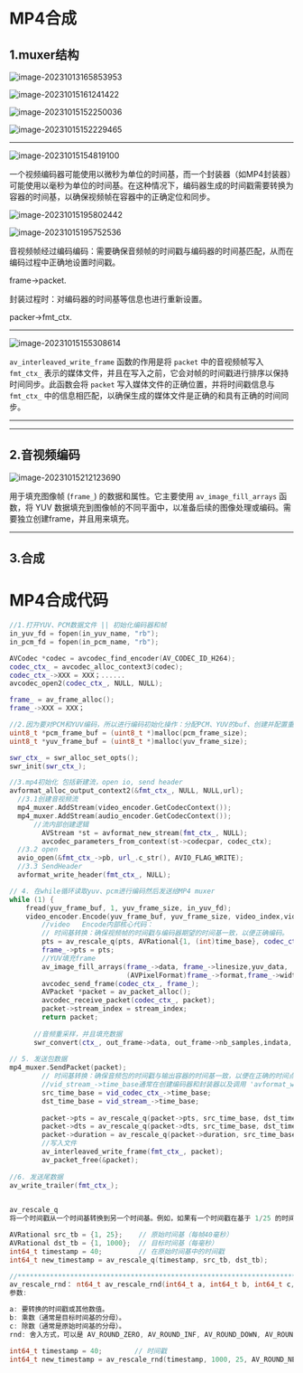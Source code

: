 # MP4合成

## 1.muxer结构

![image-20231013165853953](https://my-figures.oss-cn-beijing.aliyuncs.com/Figures/image-20231013165853953.png)

![image-20231015161241422](https://my-figures.oss-cn-beijing.aliyuncs.com/Figures/image-20231015161241422.png)

![image-20231015152250036](https://my-figures.oss-cn-beijing.aliyuncs.com/Figures/image-20231015152250036.png)

![image-20231015152229465](D:\typora-image\image-20231015152229465.png)

-----------------

![image-20231015154819100](https://my-figures.oss-cn-beijing.aliyuncs.com/Figures/image-20231015154819100.png)

一个视频编码器可能使用以微秒为单位的时间基，而一个封装器（如MP4封装器）可能使用以毫秒为单位的时间基。在这种情况下，编码器生成的时间戳需要转换为容器的时间基，以确保视频帧在容器中的正确定位和同步。

![image-20231015195802442](https://my-figures.oss-cn-beijing.aliyuncs.com/Figures/image-20231015195802442.png)

![image-20231015195752536](D:\typora-image\image-20231015195752536.png)

音视频帧经过编码编码：需要确保音频帧的时间戳与编码器的时间基匹配，从而在编码过程中正确地设置时间戳。

frame->packet.

封装过程时：对编码器的时间基等信息也进行重新设置。

packer->fmt_ctx.

--------------------------

![image-20231015155308614](https://my-figures.oss-cn-beijing.aliyuncs.com/Figures/image-20231015155308614.png)

`av_interleaved_write_frame` 函数的作用是将 `packet` 中的音视频帧写入 `fmt_ctx_` 表示的媒体文件，并且在写入之前，它会对帧的时间戳进行排序以保持时间同步。此函数会将 `packet` 写入媒体文件的正确位置，并将时间戳信息与 `fmt_ctx_` 中的信息相匹配，以确保生成的媒体文件是正确的和具有正确的时间同步。

---------------------------------------------

--------------------------------

## 2.音视频编码

![image-20231015212123690](https://my-figures.oss-cn-beijing.aliyuncs.com/Figures/image-20231015212123690.png)

用于填充图像帧 (`frame_`) 的数据和属性。它主要使用 `av_image_fill_arrays` 函数，将 YUV 数据填充到图像帧的不同平面中，以准备后续的图像处理或编码。需要独立创建frame，并且用来填充。

--------------

## 3.合成



# MP4合成代码



```c++
//1.打开YUV、PCM数据文件 || 初始化编码器和帧
in_yuv_fd = fopen(in_yuv_name, "rb");
in_pcm_fd = fopen(in_pcm_name, "rb");

AVCodec *codec = avcodec_find_encoder(AV_CODEC_ID_H264);
codec_ctx_ = avcodec_alloc_context3(codec);
codec_ctx_->XXX = XXX；......
avcodec_open2(codec_ctx_, NULL, NULL);

frame_ = av_frame_alloc();
frame_->XXX = XXX；

//2.因为要对PCM和YUV编码，所以进行编码初始化操作：分配PCM、YUV的buf、创建并配置重采样器
uint8_t *pcm_frame_buf = (uint8_t *)malloc(pcm_frame_size);
uint8_t *yuv_frame_buf = (uint8_t *)malloc(yuv_frame_size);

swr_ctx_ = swr_alloc_set_opts();
swr_init(swr_ctx_);

//3.mp4初始化 包括新建流，open io, send header
avformat_alloc_output_context2(&fmt_ctx_, NULL, NULL,url);
  //3.1创建音视频流
  mp4_muxer.AddStream(video_encoder.GetCodecContext());
  mp4_muxer.AddStream(audio_encoder.GetCodecContext());
      //流内部创建逻辑
        AVStream *st = avformat_new_stream(fmt_ctx_, NULL);
        avcodec_parameters_from_context(st->codecpar, codec_ctx);
  //3.2 open
  avio_open(&fmt_ctx_->pb, url_.c_str(), AVIO_FLAG_WRITE);
  //3.3 SendHeader
  avformat_write_header(fmt_ctx_, NULL);

// 4. 在while循环读取yuv、pcm进行编码然后发送给MP4 muxer
while (1) {
    fread(yuv_frame_buf, 1, yuv_frame_size, in_yuv_fd);
    video_encoder.Encode(yuv_frame_buf, yuv_frame_size, video_index,video_pts, video_time_base);
        //video   Encode内部核心代码：
        // 时间基转换：确保视频帧的时间戳与编码器期望的时间基一致，以便正确编码。
        pts = av_rescale_q(pts, AVRational{1, (int)time_base}, codec_ctx_->time_base);
        frame_->pts = pts;
        //YUV填充frame
        av_image_fill_arrays(frame_->data, frame_->linesize,yuv_data, 
                             (AVPixelFormat)frame_->format,frame_->width, frame_->height, 1);
        avcodec_send_frame(codec_ctx_, frame_);
        AVPacket *packet = av_packet_alloc();
        avcodec_receive_packet(codec_ctx_, packet);
        packet->stream_index = stream_index;
        return packet;
    
      //音频重采样，并且填充数据
      swr_convert(ctx_, out_frame->data, out_frame->nb_samples,indata, out_frame->nb_samples);
    
// 5. 发送包数据
mp4_muxer.SendPacket(packet);
        // 时间基转换：确保音频包的时间戳与输出容器的时间基一致，以便在正确的时间点写入文件。
        //vid_stream_->time_base通常在创建编码器和封装器以及调用 'avformat_write_header' 函数时进行设置。
        src_time_base = vid_codec_ctx_->time_base;
        dst_time_base = vid_stream_->time_base;
    
        packet->pts = av_rescale_q(packet->pts, src_time_base, dst_time_base);
        packet->dts = av_rescale_q(packet->dts, src_time_base, dst_time_base);
        packet->duration = av_rescale_q(packet->duration, src_time_base, dst_time_base);
        //写入文件
        av_interleaved_write_frame(fmt_ctx_, packet); 
        av_packet_free(&packet);
    
//6. 发送尾数据
av_write_trailer(fmt_ctx_);    
    
```

```c++
av_rescale_q
将一个时间戳从一个时间基转换到另一个时间基。例如，如果有一个时间戳在基于 1/25 的时间基中，你想转换到基于 1/1000 的时间基中。

AVRational src_tb = {1, 25};    // 原始时间基（每帧40毫秒）
AVRational dst_tb = {1, 1000};  // 目标时间基（每毫秒）
int64_t timestamp = 40;         // 在原始时间基中的时间戳
int64_t new_timestamp = av_rescale_q(timestamp, src_tb, dst_tb);

//**********************************************************************************************
av_rescale_rnd： nt64_t av_rescale_rnd(int64_t a, int64_t b, int64_t c, enum AVRounding rnd);
参数:

a: 要转换的时间戳或其他数值。
b: 乘数（通常是目标时间基的分母）。
c: 除数（通常是原始时间基的分母）。
rnd: 舍入方式，可以是 AV_ROUND_ZERO, AV_ROUND_INF, AV_ROUND_DOWN, AV_ROUND_UP, AV_ROUND_NEAR_INF, AV_ROUND_PASS_MINMAX 等。

int64_t timestamp = 40;        // 时间戳
int64_t new_timestamp = av_rescale_rnd(timestamp, 1000, 25, AV_ROUND_NEAR_INF);


```

